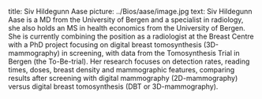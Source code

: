 title: Siv Hildegunn Aase
picture: ../Bios/aase/image.jpg
text: 
Siv Hildegunn Aase is a MD from the University of Bergen and a specialist in radiology, she also holds an MS in health economics from the University of Bergen. She is currently combining the position as a radiologist at the Breast Centre with a PhD project focusing on digital breast tomosynthesis (3D-mammography) in screening, with data from the Tomosynthesis Trial in Bergen (the To-Be-trial). Her research focuses on detection rates, reading times, doses, breast density and mammographic features, comparing results after screening with digital mammography (2D-mammography) versus digital breast tomosynthesis (DBT or 3D-mammography).
